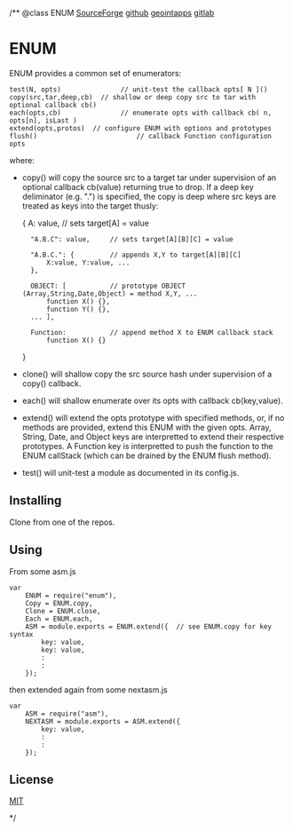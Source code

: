 /**
@class ENUM 
	[SourceForge](https://sourceforge.net) 
	[github](https://github.com/acmesds/enum.git) 
	[geointapps](https://git.geointapps.org/acmesds/enum)
	[gitlab](https://gitlab.weat.nga.ic.gov/acmesds/enum.git)
	
# ENUM

ENUM provides a common set of enumerators:

	test(N, opts) 				// unit-test the callback opts[ N ]()
	copy(src,tar,deep,cb)  // shallow or deep copy src to tar with optional callback cb()
	each(opts,cb) 				// enumerate opts with callback cb( n, opts[n], isLast )
	extend(opts,protos)  // configure ENUM with options and prototypes
	flush() 						// callback Function configuration opts
 
where:

+ copy() will copy the source src to a target tar under supervision of an optional callback 
cb(value) returning true to drop.  If a deep key deliminator (e.g. ".") is 
specified, the copy is deep where src keys are treated as keys into the target thusly:

	{
		A: value,			// sets target[A] = value

		"A.B.C": value, 	// sets target[A][B][C] = value

		"A.B.C.": {			// appends X,Y to target[A][B][C]
			X:value, Y:value, ...
		},	

		OBJECT: [ 			// prototype OBJECT (Array,String,Date,Object) = method X,Y, ...
			function X() {}, 
			function Y() {}, 
		... ],

		Function: 			// append method X to ENUM callback stack
			function X() {}
	}

+ clone() will shallow copy the src source hash under supervision of a copy() callback.  

+ each() will shallow enumerate over its opts with callback cb(key,value).
	
+ extend() will extend the opts prototype with specified methods, or, if no methods are provided, 
extend this ENUM with the given opts.  Array, String, Date, and Object keys are 
interpretted to extend their respective prototypes.  A Function key is interpretted
to push the function to the ENUM callStack (which can be drained by the ENUM flush
method).
	
+ test() will unit-test a module as documented in its config.js.

## Installing

Clone from one of the repos. 
	
## Using

From some asm.js

	var
		ENUM = require("enum"),
		Copy = ENUM.copy,
		Clone = ENUM.close,
		Each = ENUM.each,
		ASM = module.exports = ENUM.extend({  // see ENUM.copy for key syntax
			key: value,
			key: value,
			:
			:
		});

then extended again from some nextasm.js

	var 
		ASM = require("asm"),
		NEXTASM = module.exports = ASM.extend({
			key: value,
			:
			:
		});


## License

[MIT](LICENSE)

*/